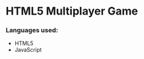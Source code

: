 <h1>HTML5 Multiplayer Game</h1>
<h3>Languages used:</h3>
<ul>
	<li>HTML5</li>
	<li>JavaScript</li>
</ul>